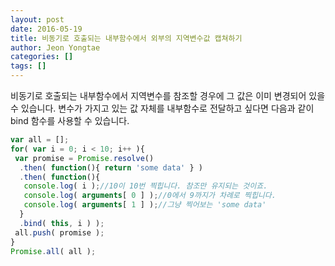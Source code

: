 ```yaml
---
layout: post
date: 2016-05-19
title: 비동기로 호출되는 내부함수에서 외부의 지역변수값 캡쳐하기
author: Jeon Yongtae
categories: []
tags: []
---
```

비동기로 호출되는 내부함수에서 지역변수를 참조할 경우에 그 값은 이미 변경되어 있을 수 있습니다.
변수가 가지고 있는 값 자체를 내부함수로 전달하고 싶다면
다음과 같이 bind 함수를 사용할 수 있습니다.



```javascript
var all = [];
for( var i = 0; i < 10; i++ ){
 var promise = Promise.resolve()
  .then( function(){ return 'some data' } )
  .then( function(){
   console.log( i );//10이 10번 찍힙니다. 참조만 유지되는 것이죠.
   console.log( arguments[ 0 ] );//0에서 9까지가 차례로 찍힙니다.
   console.log( arguments[ 1 ] );//그냥 찍어보는 'some data'
  }
  .bind( this, i ) );
 all.push( promise );
}
Promise.all( all );

```

